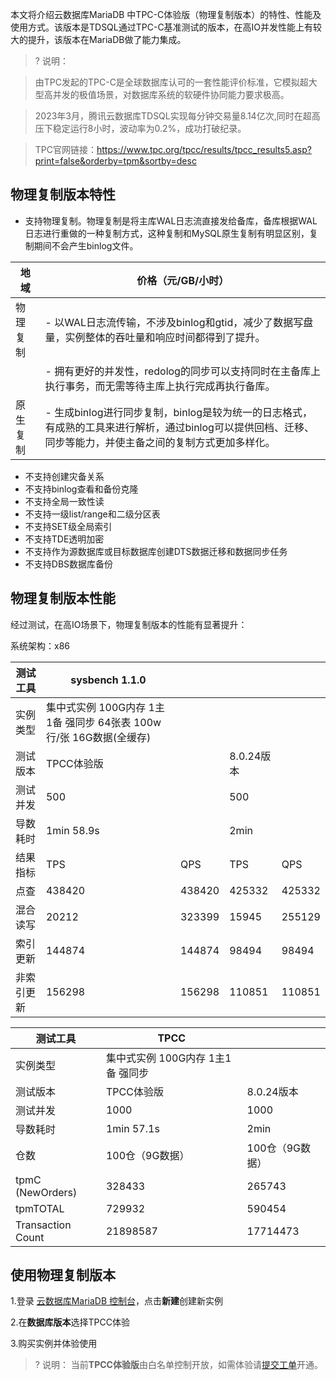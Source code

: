 本文将介绍云数据库MariaDB 中TPC-C体验版（物理复制版本）的特性、性能及使用方式。该版本是TDSQL通过TPC-C基准测试的版本，在高IO并发性能上有较大的提升，该版本在MariaDB做了能力集成。

>? 说明：

> 由TPC发起的TPC-C是全球数据库认可的一套性能评价标准，它模拟超大型高并发的极值场景，对数据库系统的软硬件协同能力要求极高。

> 2023年3月，腾讯云数据库TDSQL实现每分钟交易量8.14亿次,同时在超高压下稳定运行8小时，波动率为0.2%，成功打破纪录。

> TPC官网链接：https://www.tpc.org/tpcc/results/tpcc_results5.asp?print=false&orderby=tpm&sortby=desc


## 物理复制版本特性
- 支持物理复制。物理复制是将主库WAL日志流直接发给备库，备库根据WAL日志进行重做的一种复制方式，这种复制和MySQL原生复制有明显区别，复制期间不会产生binlog文件。

| 地域 | 价格（元/GB/小时） |
| ------ | ------ |
|物理复制 |- 以WAL日志流传输，不涉及binlog和gtid，减少了数据写盘量，实例整体的吞吐量和响应时间都得到了提升。
||- 拥有更好的并发性，redolog的同步可以支持同时在主备库上执行事务，而无需等待主库上执行完成再执行备库。|
|原生复制 |- 生成binlog进行同步复制，binlog是较为统一的日志格式，有成熟的工具来进行解析，通过binlog可以提供回档、迁移、同步等能力，并使主备之间的复制方式更加多样化。 |


- 不支持创建灾备关系
- 不支持binlog查看和备份克隆
- 不支持全局一致性读
- 不支持一级list/range和二级分区表
- 不支持SET级全局索引
- 不支持TDE透明加密
- 不支持作为源数据库或目标数据库创建DTS数据迁移和数据同步任务
- 不支持DBS数据库备份

## 物理复制版本性能
经过测试，在高IO场景下，物理复制版本的性能有显著提升：

系统架构：x86

|测试工具	|sysbench 1.1.0||||
| ------ | ------ | ------ | ------ | ------ |
|实例类型|集中式实例 100G内存 1主1备 强同步 64张表 100w行/张 16G数据(全缓存)|
|测试版本	|TPCC体验版	||8.0.24版本||
|测试并发	|500	||500||
|导数耗时	|1min 58.9s ||2min||
|结果指标	|TPS	|QPS|	TPS	|QPS|
|点查	|438420|438420	|425332	|425332|
|混合读写	|20212	|323399	|15945	|255129|
|索引更新	|144874	|144874 |98494	|98494|
|非索引更新	|156298	|156298	|110851	|110851|


|测试工具|	TPCC||
| ------ | ------ | ------ |
|实例类型|	集中式实例 100G内存 1主1备 强同步||
|测试版本|	TPCC体验版|	8.0.24版本|
|测试并发|	1000|	1000|
|导数耗时|	1min 57.1s|	2min|
|仓数	|100仓（9G数据）|100仓（9G数据）|
|tpmC (NewOrders)|	328433|	265743|
|tpmTOTAL|	729932|	590454|
|Transaction Count|	21898587|17714473|


## 使用物理复制版本
1.登录 [云数据库MariaDB 控制台](https://console.cloud.tencent.com/mariadb)，点击**新建**创建新实例

2.在**数据库版本**选择TPCC体验

3.购买实例并体验使用
>? 说明：
> 当前**TPCC体验版**由白名单控制开放，如需体验请[提交工单](https://console.cloud.tencent.com/workorder/category)开通。